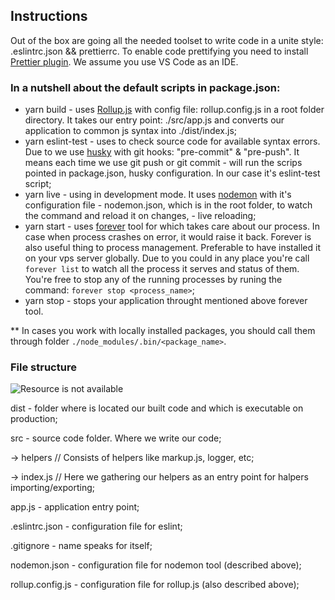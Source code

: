 ## Instructions
Out of the box are going all the needed toolset to write code in a unite style: .eslintrc.json && prettierrc. To enable code prettifying you need to install [Prettier plugin](https://marketplace.visualstudio.com/items?itemName=esbenp.prettier-vscode). We assume you use VS Code as an IDE.

### In a nutshell about the default scripts in package.json:
* yarn build - uses [Rollup.js](https://rollupjs.org/guide/en/) with config file: rollup.config.js in a root folder directory. It takes our entry point: ./src/app.js and converts our application to common js syntax into ./dist/index.js;
* yarn eslint-test - uses to check source code for available syntax errors. Due to we use [husky](https://www.npmjs.com/package/husky) with git hooks: "pre-commit" & "pre-push". It means each time we use git push or git commit - will run the scrips pointed in package.json, husky configuration. In our case it's eslint-test script;
* yarn live - using in development mode. It uses [nodemon](https://www.npmjs.com/package/nodemon) with it's configuration file - nodemon.json, which is in the root folder, to watch the command and reload it on changes, - live reloading;
* yarn start - uses [forever](https://www.npmjs.com/package/forever) tool for which takes care about our process. In case when process crashes on error, it would raise it back. Forever is also useful thing to process management. Preferable to have installed it on your vps server globally. Due to you could in any place you're call ```forever list``` to watch all the process it serves and status of them. You're free to stop any of the running processes by runing the command: ```forever stop <process_name>```;
* yarn stop - stops your application throught mentioned above forever tool.

** In cases you work with locally installed packages, you should call them through folder ```./node_modules/.bin/<package_name>```.

### File structure
![Resource is not available](https://s3.eu-central-1.amazonaws.com/bots-business/Screen+Shot+2019-05-29+at+16.10.47.png "Default file structure")

dist - folder where is located our built code and which is executable on production;

src - source code folder. Where we write our code;

  -> helpers // Consists of helpers like markup.js, logger, etc;

  -> index.js // Here we gathering our helpers as an entry point for halpers importing/exporting;

app.js - application entry point;

.eslintrc.json - configuration file for eslint;

.gitignore - name speaks for itself;

nodemon.json - configuration file for nodemon tool (described above);

rollup.config.js - configuration file for rollup.js (also described above);